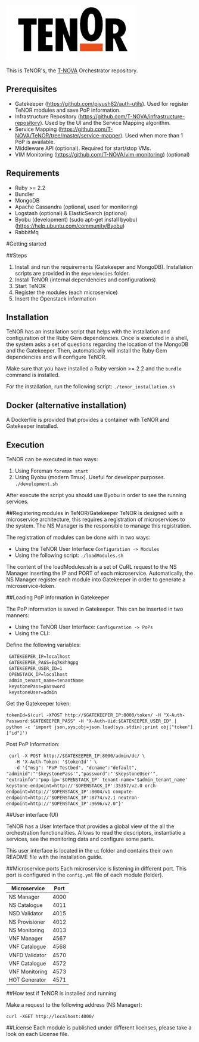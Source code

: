 <img src="./ui/app/images/tenor_logo.png" height=150 />

This is TeNOR's, the [T-NOVA](http://www.t-nova.eu) Orchestrator repository.

## Prerequisites
- Gatekeeper (https://github.com/piyush82/auth-utils). Used for register TeNOR modules and save PoP information.
- Infrastructure Repository (https://github.com/T-NOVA/infrastructure-repository). Used by the UI and the Service Mapping algorithm.
- Service Mapping (https://github.com/T-NOVA/TeNOR/tree/master/service-mapper). Used when more than 1 PoP is available.
- Middleware API (optional). Required for start/stop VMs.
- VIM Monitoring (https://github.com/T-NOVA/vim-monitoring) (optional)

## Requirements
- Ruby >= 2.2
- Bundler
- MongoDB
- Apache Cassandra (optional, used for monitoring)
- Logstash (optional) & ElasticSearch (optional)
- Byobu (development) (sudo apt-get install byobu) (https://help.ubuntu.com/community/Byobu)
- RabbitMq

#Getting started

##Steps

1. Install and run the requirements (Gatekeeper and MongoDB). Installation scripts are provided in the `dependencies` folder.
2. Install TeNOR (internal dependencies and configurations)
3. Start TeNOR
4. Register the modules (each microservice)
5. Insert the Openstack information

## Installation
TeNOR has an installation script that helps with the installation and configuration of the Ruby Gem dependencies. Once is executed in a shell, the system asks a set of questions regarding the location of the MongoDB and the Gatekeeper. Then, automatically will install the Ruby Gem dependencies and will configure TeNOR.

Make sure that you have installed a Ruby version >= 2.2 and the `bundle` command is installed.

For the installation, run the following script:
`./tenor_installation.sh`

## Docker (alternative installation)

A Dockerfile is provided that provides a container with TeNOR and Gatekeeper installed.

## Execution

TeNOR can be executed in two ways:
1. Using Foreman
`foreman start`
2. Using Byobu (modern Tmux). Useful for developer purposes.
`./development.sh`

After execute the script you should use Byobu in order to see the running services.

##Registering modules in TeNOR/Gatekeeper
TeNOR is designed with a microservice architecture, this requires a registration of microservices to the system. The NS Manager is the responsible to manage this registration.

The registration of modules can be done with in two ways:

 - Using the TeNOR User Interface
 `Configuration -> Modules`
 - Using the following script:
 `./loadModules.sh`

The content of the loadModules.sh is a set of CuRL request to the NS Manager inserting the IP and PORT of each microservice. Automatically, the NS Manager register each module into Gatekeeper in order to generate a microservice-token.

##Loading PoP information in Gatekeeper

The PoP information is saved in Gatekeeper. This can be inserted in two manners:

 - Using the TeNOR User Interface:
 `Configuration -> PoPs`
 - Using the CLI:

 Define the following variables:
 
```
 GATEKEEPER_IP=localhost
 GATEKEEPER_PASS=Eq7K8h9gpg
 GATEKEEPER_USER_ID=1
 OPENSTACK_IP=localhost
 admin_tenant_name=tenantName
 keystonePass=password
 keystoneUser=admin
```
 
 Get the Gatekeeper token:

```
tokenId=$(curl -XPOST http://$GATEKEEPER_IP:8000/token/ -H "X-Auth-Password:$GATEKEEPER_PASS" -H "X-Auth-Uid:$GATEKEEPER_USER_ID" | python -c 'import json,sys;obj=json.load(sys.stdin);print obj["token"]["id"]')
```

Post PoP Information:
```
 curl -X POST http://$GATEKEEPER_IP:8000/admin/dc/ \
   -H 'X-Auth-Token: '$tokenId'' \
   -d '{"msg": "PoP Testbed", "dcname":"default", "adminid":"'$keystonePass'","password":"'$keystoneUser'", "extrainfo":"pop-ip='$OPENSTACK_IP' tenant-name='$admin_tenant_name' keystone-endpoint=http://'$OPENSTACK_IP':35357/v2.0 orch-endpoint=http://'$OPENSTACK_IP':8004/v1 compute-endpoint=http://'$OPENSTACK_IP':8774/v2.1 neutron-endpoint=http://'$OPENSTACK_IP':9696/v2.0"}'
```

##User interface (UI)

TeNOR has a User Interface that provides a global view of the all the orchestration functionalities. Allows to read the descriptors, instantiatie a services, see the monitoring data and configure some parts.

This user interface is located in the `ui` folder and contains their own README file with the installation guide.

##Microservice ports
Each microservice is listening in different port. This port is configured in the `config.yml` file of each module (folder).

| Microservice | Port |
|--------|--------|
|    NS Manager    |    4000    |
|    NS Catalogue    |    4011    |
|    NSD Validator   |    4015    |
|    NS Provisioner    |    4012    |
|    NS Monitoring    |    4013    |
|    VNF Manager    |    4567    |
|    VNF Catalogue    |    4568    |
|    VNFD Validator    |    4570    |
|    VNF Catalogue    |    4572    |
|    VNF Monitoring    |    4573    |
|    HOT Generator    |    4571    |

##How test if TeNOR is installed and running

Make a request to the following address (NS Manager):

```
curl -XGET http://localhost:4000/
```

##License
Each module is published under different licenses, please take a look on each License file.